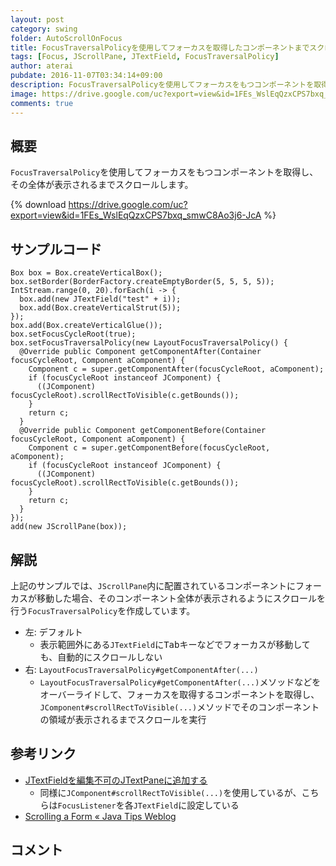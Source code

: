 ```yaml
---
layout: post
category: swing
folder: AutoScrollOnFocus
title: FocusTraversalPolicyを使用してフォーカスを取得したコンポーネントまでスクロールする
tags: [Focus, JScrollPane, JTextField, FocusTraversalPolicy]
author: aterai
pubdate: 2016-11-07T03:34:14+09:00
description: FocusTraversalPolicyを使用してフォーカスをもつコンポーネントを取得し、その全体が表示されるまでスクロールします。
image: https://drive.google.com/uc?export=view&id=1FEs_WslEqQzxCPS7bxq_smwC8Ao3j6-JcA
comments: true
---
```

## 概要
`FocusTraversalPolicy`を使用してフォーカスをもつコンポーネントを取得し、その全体が表示されるまでスクロールします。

{% download https://drive.google.com/uc?export=view&id=1FEs_WslEqQzxCPS7bxq_smwC8Ao3j6-JcA %}

## サンプルコード
<pre class="prettyprint"><code>Box box = Box.createVerticalBox();
box.setBorder(BorderFactory.createEmptyBorder(5, 5, 5, 5));
IntStream.range(0, 20).forEach(i -&gt; {
  box.add(new JTextField("test" + i));
  box.add(Box.createVerticalStrut(5));
});
box.add(Box.createVerticalGlue());
box.setFocusCycleRoot(true);
box.setFocusTraversalPolicy(new LayoutFocusTraversalPolicy() {
  @Override public Component getComponentAfter(Container focusCycleRoot, Component aComponent) {
    Component c = super.getComponentAfter(focusCycleRoot, aComponent);
    if (focusCycleRoot instanceof JComponent) {
      ((JComponent) focusCycleRoot).scrollRectToVisible(c.getBounds());
    }
    return c;
  }
  @Override public Component getComponentBefore(Container focusCycleRoot, Component aComponent) {
    Component c = super.getComponentBefore(focusCycleRoot, aComponent);
    if (focusCycleRoot instanceof JComponent) {
      ((JComponent) focusCycleRoot).scrollRectToVisible(c.getBounds());
    }
    return c;
  }
});
add(new JScrollPane(box));
</code></pre>

## 解説
上記のサンプルでは、`JScrollPane`内に配置されているコンポーネントにフォーカスが移動した場合、そのコンポーネント全体が表示されるようにスクロールを行う`FocusTraversalPolicy`を作成しています。

- 左: デフォルト
    - 表示範囲外にある`JTextField`に<kbd>Tab</kbd>キーなどでフォーカスが移動しても、自動的にスクロールしない
- 右: `LayoutFocusTraversalPolicy#getComponentAfter(...)`
    - `LayoutFocusTraversalPolicy#getComponentAfter(...)`メソッドなどをオーバーライドして、フォーカスを取得するコンポーネントを取得し、`JComponent#scrollRectToVisible(...)`メソッドでそのコンポーネントの領域が表示されるまでスクロールを実行

<!-- dummy comment line for breaking list -->

## 参考リンク
- [JTextFieldを編集不可のJTextPaneに追加する](https://ateraimemo.com/Swing/TextFieldOnReadOnlyTextPane.html)
    - 同様に`JComponent#scrollRectToVisible(...)`を使用しているが、こちらは`FocusListener`を各`JTextField`に設定している
- [Scrolling a Form « Java Tips Weblog](https://tips4java.wordpress.com/2010/05/09/scrolling-a-form/)

<!-- dummy comment line for breaking list -->

## コメント
